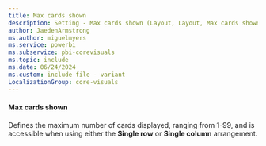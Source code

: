```yaml
---
title: Max cards shown
description: Setting - Max cards shown (Layout, Layout, Max cards shown)
author: JaedenArmstrong
ms.author: miguelmyers
ms.service: powerbi
ms.subservice: pbi-corevisuals
ms.topic: include
ms.date: 06/24/2024
ms.custom: include file - variant
LocalizationGroup: core-visuals
---
```

#### Max cards shown

Defines the maximum number of cards displayed, ranging from 1-99, and is accessible when using either the **Single row** or **Single column** arrangement.
